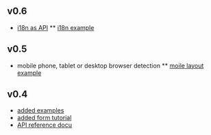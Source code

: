 ## v0.6
* [i18n as API](https://github.com/ma-ha/easy-web-app/tree/master/examples#guiaddlang--languageid--translations-) 
** [i18n example](https://github.com/ma-ha/easy-web-app/blob/master/examples/i18n/index.js)

## v0.5
*  mobile phone, tablet or desktop browser detection
** [moile layout example](https://github.com/ma-ha/easy-web-app/tree/master/examples/mobile-detect) 

## v0.4
* [added examples](https://github.com/ma-ha/easy-web-app/tree/master/examples)
* [added form tutorial](https://github.com/ma-ha/easy-web-app/tree/master/examples/form-tutorial)
* [API reference docu](https://github.com/ma-ha/easy-web-app/tree/master/examples#api-reference)
